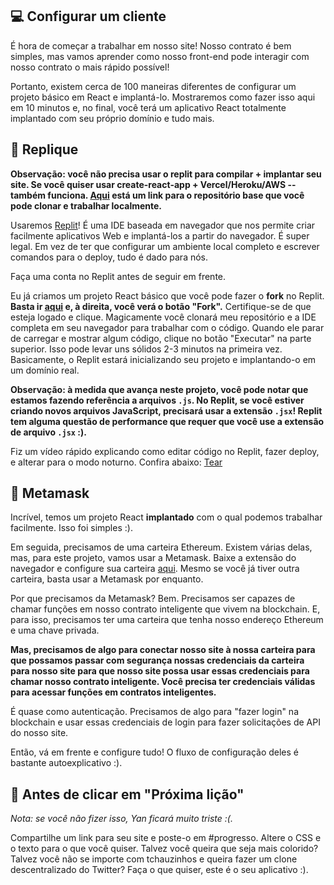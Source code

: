 💻 Configurar um cliente
------------------

É hora de começar a trabalhar em nosso site! Nosso contrato é bem simples, mas vamos aprender como nosso front-end pode interagir com nosso contrato o mais rápido possível!

Portanto, existem cerca de 100 maneiras diferentes de configurar um projeto básico em React e implantá-lo. Mostraremos como fazer isso aqui em 10 minutos e, no final, você terá um aplicativo React totalmente implantado com seu próprio domínio e tudo mais.

🤯 Replique
---------

**Observação: você não precisa usar o replit para compilar + implantar seu site. Se você quiser usar create-react-app + Vercel/Heroku/AWS -- também funciona. [Aqui](https://github.com/w3b3d3v/projeto-tchauzinho) está um link para o repositório base que você pode clonar e trabalhar localmente.**

Usaremos [Replit](https://replit.com/~)! É uma IDE baseada em navegador que nos permite criar facilmente aplicativos Web e implantá-los a partir do navegador. É super legal. Em vez de ter que configurar um ambiente local completo e escrever comandos para o deploy, tudo é dado para nós.

Faça uma conta no Replit antes de seguir em frente.

Eu já criamos um projeto React básico que você pode fazer o **fork** no Replit. **Basta ir [aqui](https://replit.com/@DanielCukier/projeto-tchauzinho?v=1) e, à direita, você verá o botão "Fork".** Certifique-se de que esteja logado e clique. Magicamente você clonará meu repositório e a IDE completa em seu navegador para trabalhar com o código. Quando ele parar de carregar e mostrar algum código, clique no botão "Executar" na parte superior. Isso pode levar uns sólidos 2-3 minutos na primeira vez. Basicamente, o Replit estará inicializando seu projeto e implantando-o em um domínio real.

**Observação: à medida que avança neste projeto, você pode notar que estamos fazendo referência a arquivos `.js`. No Replit, se você estiver criando novos arquivos JavaScript, precisará usar a extensão `.jsx`! Replit tem alguma questão de performance que requer que você use a extensão de arquivo `.jsx` :).**

Fiz um vídeo rápido explicando como editar código no Replit, fazer deploy, e alterar para o modo noturno. Confira abaixo:
[Tear](https://www.loom.com/share/735394eb9755443e9c0904e5ebeb812d)

🦊 Metamask
-----------

Incrível, temos um projeto React **implantado** com o qual podemos trabalhar facilmente. Isso foi simples :).

Em seguida, precisamos de uma carteira Ethereum. Existem várias delas, mas, para este projeto, vamos usar a Metamask. Baixe a extensão do navegador e configure sua carteira [aqui](https://metamask.io/download.html). Mesmo se você já tiver outra carteira, basta usar a Metamask por enquanto.

Por que precisamos da Metamask? Bem. Precisamos ser capazes de chamar funções em nosso contrato inteligente que vivem na blockchain. E, para isso, precisamos ter uma carteira que tenha nosso endereço Ethereum e uma chave privada.

**Mas, precisamos de algo para conectar nosso site à nossa carteira para que possamos passar com segurança nossas credenciais da carteira para nosso site para que nosso site possa usar essas credenciais para chamar nosso contrato inteligente. Você precisa ter credenciais válidas para acessar funções em contratos inteligentes.**

É quase como autenticação. Precisamos de algo para "fazer login" na blockchain e usar essas credenciais de login para fazer solicitações de API do nosso site.

Então, vá em frente e configure tudo! O fluxo de configuração deles é bastante autoexplicativo :).

🚨 Antes de clicar em "Próxima lição"
--------------------------------------------

*Nota: se você não fizer isso, Yan ficará muito triste :(.*

Compartilhe um link para seu site e poste-o em #progresso. Altere o CSS e o texto para o que você quiser. Talvez você queira que seja mais colorido? Talvez você não se importe com tchauzinhos e queira fazer um clone descentralizado do Twitter? Faça o que quiser, este é o seu aplicativo :).